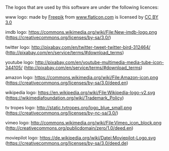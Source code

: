 The logos that are used by this software are under the following licences:

www logo: made by <a href="http://www.flaticon.com/authors/freepik" title="Freepik">Freepik</a> from <a href="http://www.flaticon.com" title="Flaticon">www.flaticon.com</a>             is licensed by <a href="http://creativecommons.org/licenses/by/3.0/" title="Creative Commons BY 3.0">CC BY 3.0</a>

imdb logo: https://commons.wikimedia.org/wiki/File:New-imdb-logo.png (https://creativecommons.org/licenses/by-sa/3.0/)

twitter logo: http://pixabay.com/en/twitter-tweet-twitter-bird-312464/ (http://pixabay.com/en/service/terms/#download_terms)

youtube logo: http://pixabay.com/en/youtube-multimedia-media-tube-icon-344105/ (http://pixabay.com/en/service/terms/#download_terms)

amazon logo: https://commons.wikimedia.org/wiki/File:Amazon-icon.png (https://creativecommons.org/licenses/by-sa/3.0/deed.en)

wikipedia logo: https://en.wikipedia.org/wiki/File:Wikipedia-logo-v2.svg (https://wikimediafoundation.org/wiki/Trademark_Policy)

tv tropes logo: http://static.tvtropes.org/logo_blue_small.png (https://creativecommons.org/licenses/by-nc-sa/3.0/)

vimeo logo: http://commons.wikimedia.org/wiki/File:Vimeo_icon_block.png (http://creativecommons.org/publicdomain/zero/1.0/deed.en)

moviepilot logo: https://de.wikipedia.org/wiki/Datei:Moviepilot-Logo.svg (https://creativecommons.org/licenses/by-sa/3.0/deed.de)
